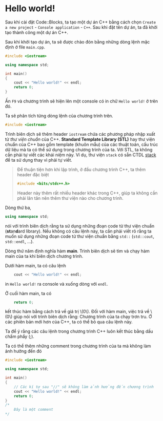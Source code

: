 # Hello world!

Sau khi cài đặt Code::Blocks, ta tạo một dự án C++ bằng cách chọn `Create a new project` - `Console application` - `C++`. Sau khi đặt tên dự án, ta đã khởi tạo thành công một dự án C++.

Sau khi khởi tạo dự án, ta sẽ được chào đón bằng những dòng lệnh mặc định ở file `main.cpp`.

```C++
#include <iostream>

using namespace std;

int main()
{
    cout << "Hello world!" << endl;
    return 0;
}
```

Ấn `F9` và chương trình sẽ hiện lên một console có in chữ `Hello world!` ở trên đó.

Ta sẽ phân tích từng dòng lệnh của chương trình trên.

```C++
#include <iostream>
```

Trình biên dịch sẽ thêm header `iostream` chứa các phương pháp nhập xuất từ *thư viện chuẩn* của C++. **Standard Template Library (STL)** hay thư viện chuẩn của C++ bao gồm template (khuôn mẫu) của các thuật toán, cấu trúc dữ liệu mà ta có thể sử dụng trong chương trình của ta. Với STL, ta không cần phải tự viết các khái niệm này. Ví dụ, thư viện `stack` có sẵn CTDL [stack](../data-structures/stack.md) để ta sử dụng thay vì phải tự viết.

> Để thuận tiện hơn khi lập trình, ở đầu chương trình C++, ta thêm header đặc biệt
> 
> ```C++
> #include <bits/stdc++.h>
> ```
>
> Header này thêm rất nhiều header khác trong C++, giúp ta không cần phải lăn tăn nên thêm thư viện nào cho chương trình.

Dòng thứ ba,

```C++
using namespace std;
```

nói với trình biên dịch rằng ta sử dụng những đoạn code từ thư viện chuẩn (**st**an**d**ard library). Nếu không có câu lệnh này, ta cần phải viết rõ rằng ta muốn sử dụng những đoạn code từ thư viện chuẩn bằng `std::` (`std::cout`, `std::endl`, ...).

Dòng thứ năm định nghĩa hàm **main**. Trình biên dịch sẽ tìm và chạy hàm main của ta khi biên dịch chương trình. 

Dưới hàm main, ta có câu lệnh

```C++
    cout << "Hello world!" << endl;
```

in `Hello world!` ra console và xuống dòng với `endl`.

Ở cuối hàm main, ta có 

```C++
	return 0;
```

kết thúc hàm bằng cách trả về giá trị \\(0\\). Đối với hàm main, việc trả về \\(0\\) giúp nói với trình biên dịch rằng: Chương trình của ta chạy trơn tru. Ở các phiên bản mới hơn của C++, ta có thể bỏ qua câu lệnh này.

Ta để ý rằng các câu lệnh trong chương trình C++ luôn kết thúc bằng dấu chấm phẩy (;).

Ta có thể thêm những comment trong chương trình của ta mà không làm ảnh hưởng đến đó

```C++
#include <iostream>

using namespace std;

int main()
{
    // Các kí tự sau "//" sẽ không làm ảnh hưởng đến chương trình
    cout << "Hello world!" << endl;
    return 0;
}
/*
    Đây là một comment
*/
```